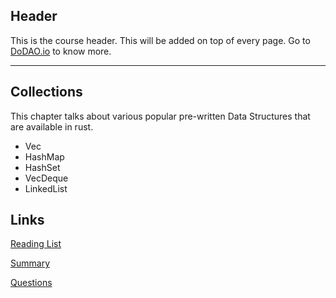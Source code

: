 ## Header
This is the course header. This will be added on top of every page. Go to [DoDAO.io](https://www.dodao.io) to know more.

---

## Collections
 
This chapter talks about various popular pre-written Data Structures that are available in rust.
 - Vec<T>
 - HashMap<T>
 - HashSet<T>
 - VecDeque<T>
 - LinkedList<T>


## Links
[Reading List](./../../generated/readings/collections.md)

[Summary](./../../generated/summaries/collections.md)

[Questions](./../../generated/questions/collections.md)